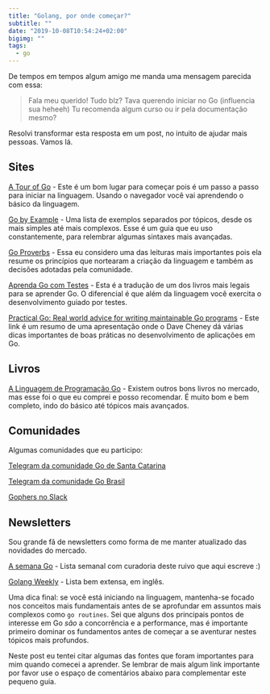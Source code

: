 ```yaml
---
title: "Golang, por onde começar?"
subtitle: ""
date: "2019-10-08T10:54:24+02:00"
bigimg: ""
tags:
  - go
---
```


De tempos em tempos algum amigo me manda uma mensagem parecida com essa:

> Fala meu querido!
> Tudo blz?
> Tava querendo iniciar no Go (influencia sua heheeh)
> Tu recomenda algum curso ou ir pela documentação mesmo?

Resolvi transformar esta resposta em um post, no intuito de ajudar mais pessoas. Vamos lá.

## Sites

[A Tour of Go](https://tour.golang.org/welcome/1) - Este é um bom lugar para começar pois é um passo a passo para iniciar na linguagem. Usando o navegador você vai aprendendo o básico da linguagem.

[Go by Example](https://gobyexample.com]) - Uma lista de exemplos separados por tópicos, desde os mais simples até mais complexos. Esse é um guia que eu uso constantemente, para relembrar algumas sintaxes mais avançadas.

[Go Proverbs](https://go-proverbs.github.io) - Essa eu considero uma das leituras mais importantes pois ela resume os princípios que nortearam a criação da linguagem e também as decisões adotadas pela comunidade.

[Aprenda Go com Testes](https://larien.gitbook.io/aprenda-go-com-testes/) - Esta é a tradução de um dos livros mais legais para se aprender Go. O diferencial é que além da linguagem você exercita o desenvolvimento guiado por testes.

[Practical Go: Real world advice for writing maintainable Go programs](https://dave.cheney.net/practical-go/presentations/qcon-china.html) - Este link é um resumo de uma apresentação onde o Dave Cheney dá várias dicas importantes de boas práticas no desenvolvimento de aplicações em Go.

## Livros

[A Linguagem de Programação Go](https://www.amazon.com.br/Linguagem-Programação-Go-Alan-Donovan/dp/8575225464/ref=asc_df_8575225464/?tag=googleshopp00-20&linkCode=df0&hvadid=379792215563&hvpos=1o1&hvnetw=g&hvrand=1123707988589617331&hvpone=&hvptwo=&hvqmt=&hvdev=c&hvdvcmdl=&hvlocint=&hvlocphy=1001706&hvtargid=pla-396486666170&psc=1) - Existem outros bons livros no mercado, mas esse foi o que eu comprei e posso recomendar. É muito bom e bem completo, indo do básico até tópicos mais avançados.

## Comunidades

Algumas comunidades que eu participo:

[Telegram da comunidade Go de Santa Catarina](https://t.me/golang_sc)

[Telegram da comunidade Go Brasil](https://t.me/go_br)

[Gophers no Slack](https://invite.slack.golangbridge.org/)

## Newsletters

Sou grande fã de newsletters como forma de me manter atualizado das novidades do mercado.

[A semana Go](https://asemanago.dev) - Lista semanal com curadoria deste ruivo que aqui escreve :)

[Golang Weekly](https://golangweekly.com) - Lista bem extensa, em inglês.

Uma dica final: se você está iniciando na linguagem, mantenha-se focado nos conceitos mais fundamentais antes de se aprofundar em assuntos mais complexos como `go routines`. Sei que alguns dos principais pontos de interesse em Go _são_ a concorrência e a performance, mas é importante primeiro dominar os fundamentos antes de começar a se aventurar nestes tópicos mais profundos.

Neste post eu tentei citar algumas das fontes que foram importantes para mim quando comecei a aprender. Se lembrar de mais algum link importante por favor use o espaço de comentários abaixo para complementar este pequeno guia.
